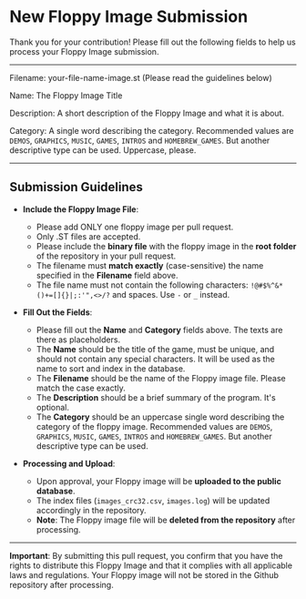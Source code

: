 # New Floppy Image Submission

Thank you for your contribution! Please fill out the following fields to help us process your Floppy Image submission.

---

Filename: your-file-name-image.st (Please read the guidelines below)

Name: The Floppy Image Title

Description: A short description of the Floppy Image and what it is about.

Category: A single word describing the category. Recommended values are `DEMOS`, `GRAPHICS`, `MUSIC`,  `GAMES`, `INTROS` and `HOMEBREW_GAMES`. But another descriptive type can be used. Uppercase, please.

---

## Submission Guidelines

- **Include the Floppy Image File**:
  - Please add ONLY one floppy image per pull request.
  - Only .ST files are accepted.
  - Please include the **binary file** with the floppy image in the **root folder** of the repository in your pull request.
  - The filename must **match exactly** (case-sensitive) the name specified in the **Filename** field above.
  - The file name must not contain the following characters: `!@#$%^&*()+=[]{}|;:'",<>/?` and spaces. Use `-` or `_` instead.

- **Fill Out the Fields**:
  - Please fill out the **Name** and **Category** fields above. The texts are there as placeholders.
  - The **Name** should be the title of the game, must be unique, and should not contain any special characters. It will be used as the name to sort and index in the database.
  - The **Filename** should be the name of the Floppy image file. Please match the case exactly.
  - The **Description** should be a brief summary of the program. It's optional.
  - The **Category** should be an uppercase single word describing the category of the floppy image. Recommended values are `DEMOS`, `GRAPHICS`, `MUSIC`,  `GAMES`, `INTROS` and `HOMEBREW_GAMES`. But another descriptive type can be used.

- **Processing and Upload**:
  - Upon approval, your Floppy image will be **uploaded to the public database**.
  - The index files (`images_crc32.csv`, `images.log`) will be updated accordingly in the repository.
  - **Note**: The Floppy image file will be **deleted from the repository** after processing.

---

**Important**: By submitting this pull request, you confirm that you have the rights to distribute this Floppy Image and that it complies with all applicable laws and regulations. Your Floppy image will not be stored in the Github repository after processing.
